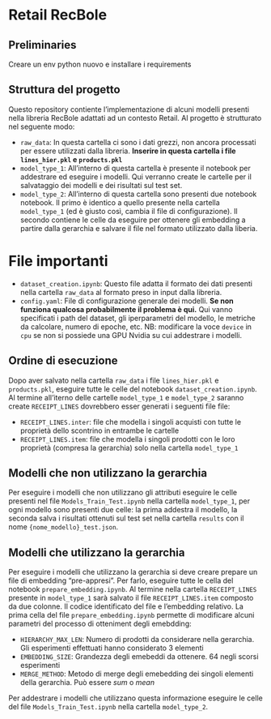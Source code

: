 # Retail RecBole

## Preliminaries

Creare un env python nuovo e installare i requirements

## Struttura del progetto

Questo repository contiente l’implementazione di alcuni modelli presenti
nella libreria RecBole adattati ad un contesto Retail. Al progetto è
strutturato nel seguente modo:

- `raw_data`: In questa cartella ci sono i dati grezzi, non ancora
  processati per essere utilizzati dalla libreria. **Inserire in questa
  cartella i file `lines_hier.pkl` e `products.pkl`**
- `model_type_1`: All’interno di questa cartella è presente il notebook
  per addestrare ed eseguire i modelli. Qui verranno create le cartelle
  per il salvataggio dei modelli e dei risultati sul test set.
- `model_type_2`: All’interno di questa cartella sono presenti due
  notebook notebook. Il primo è identico a quello presente nella
  cartella `model_type_1` (ed è giusto così, cambia il file di
  configurazione). Il secondo contiene le celle da eseguire per ottenere
  gli embedding a partire dalla gerarchia e salvare il file nel formato
  utilizzato dalla liberia.

# File importanti

- `dataset_creation.ipynb`: Questo file adatta il formato dei dati
  presenti nella cartella `raw_data` al formato preso in input dalla
  libreria.
- `config.yaml`: File di configurazione generale dei modelli. **Se non
  funziona qualcosa probabilmente il problema è qui.** Qui vanno
  specificati i path del dataset, gli iperparametri del modello, le
  metriche da calcolare, numero di epoche, etc. NB: modificare la voce
  `device` in `cpu` se non si possiede una GPU Nvidia su cui addestrare
  i modelli.

## Ordine di esecuzione

Dopo aver salvato nella cartella `raw_data` i file `lines_hier.pkl` e
`products.pkl`, eseguire tutte le celle del notebook
`dataset_creation.ipynb`. Al termine all’iterno delle cartelle
`model_type_1` e `model_type_2` saranno create `RECEIPT_LINES`
dovrebbero esser generati i seguenti file file:

- `RECEIPT_LINES.inter`: file che modella i singoli acquisti con tutte
  le proprietà dello scontrino in entrambe le cartelle
- `RECEIPT_LINES.item`: file che modella i singoli prodotti con le loro
  proprietà (compresa la gerarchia) solo nella cartella `model_type_1`

## Modelli che non utilizzano la gerarchia

Per eseguire i modelli che non utilizzano gli attributi eseguire le
celle presenti nel file `Models_Train_Test.ipynb` nella cartella
`model_type_1`, per ogni modello sono presenti due celle: la prima
addestra il modello, la seconda salva i risultati ottenuti sul test set
nella cartella `results` con il nome `{nome_modello}_test.json`.

## Modelli che utilizzano la gerarchia

Per eseguire i modelli che utilizzano la gerarchia si deve creare
prepare un file di embedding “pre-appresi”. Per farlo, eseguire tutte le
cella del notebook `prepare_embedding.ipynb`. Al termine nella cartella
`RECEIPT_LINES` presente in `model_type_1` sarà salvato il file
`RECEIPT_LINES.item` composto da due colonne. Il codice identificato del
file e l’embedding relativo. La prima cella del file
`prepare_embedding.ipynb` permette di modificare alcuni parametri del
processo di otteniment degli emebdding:

- `HIERARCHY_MAX_LEN`: Numero di prodotti da considerare nella
  gerarchia. Gli esperimenti effettuati hanno considerato 3 elementi
- `EMBEDDING_SIZE`: Grandezza degli emebeddi da ottenere. 64 negli
  scorsi esperimenti
- `MERGE_METHOD`: Metodo di merge degli emebedding dei singoli elementi
  della gerarchia. Può essere *sum* o *mean*

Per addestrare i modelli che utilizzano questa informazione eseguire le
celle del file `Models_Train_Test.ipynb` nella cartella `model_type_2`.
